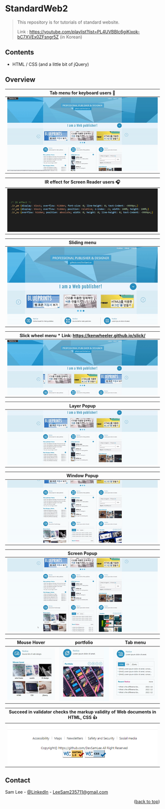 # StandardWeb2
> This repository is for tutorials of standard website.
>
> Link : https://youtube.com/playlist?list=PL4UVBBIc6giKixok-bC7XVEx0ZFsngr5Z (in Korean)

<!-- CONTENTS -->
## Contents
* HTML / CSS (and a little bit of jQuery)

## Overview

| Tab menu for keyboard users :raising_hand: |  
|---------------------|
| ![](./image/accessibility.gif) |

| IR effect for Screen Reader users :headphones: |
|---------------------|
|![](./image/IR_effect.png) |

| Sliding menu | 
|---------------------|
| ![](./image/slide_menu.gif) |

| Slick wheel menu * Link: https://kenwheeler.github.io/slick/ | 
|---------------------|
| ![](./image/slick_menu.gif) |

| Layer Popup     | 
|---------------------|
| ![](./image/layer_popup.gif) |

| Window Popup     | 
|---------------------|
| ![](./image/window_popup.gif) |

| Screen Popup     | 
|---------------------|
| ![](./image/popup.gif) |

| Mouse Hover     | portfolio   |  Tab menu     | 
|---------------------|--------------------|---------------------|
| ![](./image/mouse_hover.gif) | ![](./image/portfolio.gif) | ![](./image/tab_menu.gif) |

| Succeed in validator checks the markup validity of Web documents in HTML, CSS 👍  | 
|---------------------|
| ![](./image/w3c.png) |


<!-- CONTACT -->
## Contact

Sam Lee - [@LinkedIn](https://www.linkedin.com/in/sam-lee-dev/) - LeeSam235711@gmail.com


<p align="right">(<a href="#top">back to top</a>)</p>
